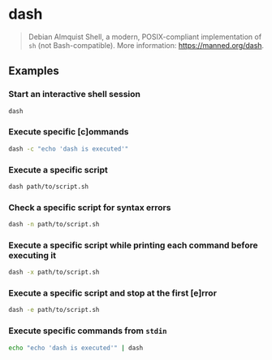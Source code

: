 # dash

> Debian Almquist Shell, a modern, POSIX-compliant implementation of `sh` (not Bash-compatible). More information: <https://manned.org/dash>.

## Examples

### Start an interactive shell session

```bash
dash
```

### Execute specific [c]ommands

```bash
dash -c "echo 'dash is executed'"
```

### Execute a specific script

```bash
dash path/to/script.sh
```

### Check a specific script for syntax errors

```bash
dash -n path/to/script.sh
```

### Execute a specific script while printing each command before executing it

```bash
dash -x path/to/script.sh
```

### Execute a specific script and stop at the first [e]rror

```bash
dash -e path/to/script.sh
```

### Execute specific commands from `stdin`

```bash
echo "echo 'dash is executed'" | dash
```
